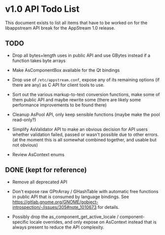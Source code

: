 v1.0 API Todo List
==================

This document exists to list all items that have to be worked on for the
libappstream API break for the AppStream 1.0 release.

## TODO

 * Drop all bytes+length uses in public API and use GBytes instead if a function takes byte arrays

 * Make AsComponentBox available for the Qt bindings

 * Drop use of `/etc/appstream.conf`, expose any of its remaining options (if there are any) as C API
   for client tools to use.

 * Sort out the various markup-to-text conversion functions, make some of them public API and maybe rewrite some
   (there are likely some performance improvements to be found there)

 * Cleanup AsPool API, only keep sensible functions (maybe make the pool read-only?)

 * Simplify AsValidator API to make an obvious decision for API users whether validation failed, passed or wasn't possible due to other errors.
   (at the moment this is all somewhat combined together, and usable but not obvious)

 * Review AsContext enums

## DONE (kept for reference)

 * Remove all deprecated API

 * Don't expose raw GPtrArray / GHashTable with automatic free functions in public API
   that is consumed by language bindings. See https://gitlab.gnome.org/GNOME/gobject-introspection/-/issues/305#note_1010673
   for details.

 * Possibly drop the as_component_get_active_locale / component-specific locale overrides, and only expose on AsContext
   instead that is always present to reduce the API complexity.
